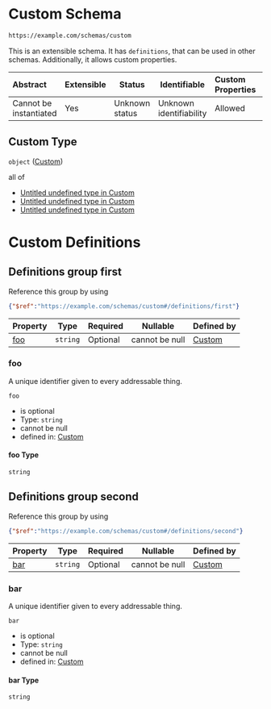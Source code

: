 # Custom Schema

```txt
https://example.com/schemas/custom
```

This is an extensible schema. It has `definitions`, that can be used in other schemas. Additionally, it allows custom properties.


| Abstract               | Extensible | Status         | Identifiable            | Custom Properties | Additional Properties | Access Restrictions | Defined In                                                                           |
| :--------------------- | ---------- | -------------- | ----------------------- | :---------------- | --------------------- | ------------------- | ------------------------------------------------------------------------------------ |
| Cannot be instantiated | Yes        | Unknown status | Unknown identifiability | Allowed           | Allowed               | none                | [custom.schema.json](../generated-schemas/custom.schema.json "open original schema") |

## Custom Type

`object` ([Custom](custom.md))

all of

-   [Untitled undefined type in Custom](custom-allof-0.md "check type definition")
-   [Untitled undefined type in Custom](custom-allof-1.md "check type definition")
-   [Untitled undefined type in Custom](custom-allof-2.md "check type definition")

# Custom Definitions

## Definitions group first

Reference this group by using

```json
{"$ref":"https://example.com/schemas/custom#/definitions/first"}
```

| Property    | Type     | Required | Nullable       | Defined by                                                                                                                       |
| :---------- | -------- | -------- | -------------- | :------------------------------------------------------------------------------------------------------------------------------- |
| [foo](#foo) | `string` | Optional | cannot be null | [Custom](custom-definitions-first-properties-foo.md "https&#x3A;//example.com/schemas/custom#/definitions/first/properties/foo") |

### foo

A unique identifier given to every addressable thing.


`foo`

-   is optional
-   Type: `string`
-   cannot be null
-   defined in: [Custom](custom-definitions-first-properties-foo.md "https&#x3A;//example.com/schemas/custom#/definitions/first/properties/foo")

#### foo Type

`string`

## Definitions group second

Reference this group by using

```json
{"$ref":"https://example.com/schemas/custom#/definitions/second"}
```

| Property    | Type     | Required | Nullable       | Defined by                                                                                                                         |
| :---------- | -------- | -------- | -------------- | :--------------------------------------------------------------------------------------------------------------------------------- |
| [bar](#bar) | `string` | Optional | cannot be null | [Custom](custom-definitions-second-properties-bar.md "https&#x3A;//example.com/schemas/custom#/definitions/second/properties/bar") |

### bar

A unique identifier given to every addressable thing.


`bar`

-   is optional
-   Type: `string`
-   cannot be null
-   defined in: [Custom](custom-definitions-second-properties-bar.md "https&#x3A;//example.com/schemas/custom#/definitions/second/properties/bar")

#### bar Type

`string`
